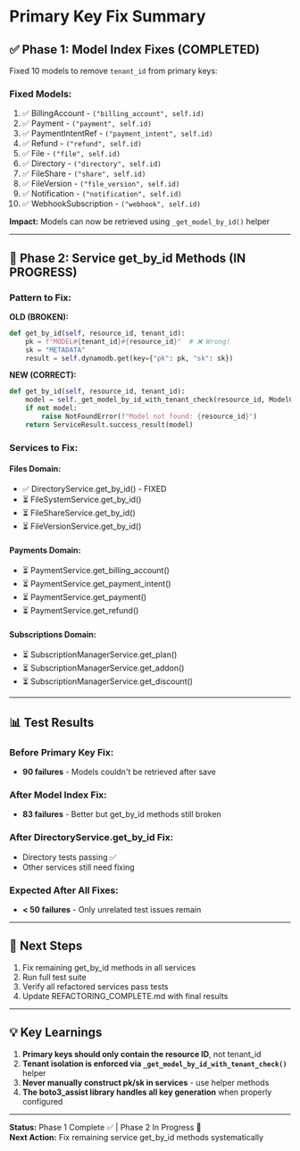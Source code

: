 # Primary Key Fix Summary

## ✅ Phase 1: Model Index Fixes (COMPLETED)

Fixed 10 models to remove `tenant_id` from primary keys:

### Fixed Models:
1. ✅ BillingAccount - `("billing_account", self.id)`
2. ✅ Payment - `("payment", self.id)`
3. ✅ PaymentIntentRef - `("payment_intent", self.id)`
4. ✅ Refund - `("refund", self.id)`
5. ✅ File - `("file", self.id)`
6. ✅ Directory - `("directory", self.id)`
7. ✅ FileShare - `("share", self.id)`
8. ✅ FileVersion - `("file_version", self.id)`
9. ✅ Notification - `("notification", self.id)`
10. ✅ WebhookSubscription - `("webhook", self.id)`

**Impact:** Models can now be retrieved using `_get_model_by_id()` helper

---

## 🔧 Phase 2: Service get_by_id Methods (IN PROGRESS)

### Pattern to Fix:
**OLD (BROKEN):**
```python
def get_by_id(self, resource_id, tenant_id):
    pk = f"MODEL#{tenant_id}#{resource_id}"  # ❌ Wrong!
    sk = "METADATA"
    result = self.dynamodb.get(key={"pk": pk, "sk": sk})
```

**NEW (CORRECT):**
```python
def get_by_id(self, resource_id, tenant_id):
    model = self._get_model_by_id_with_tenant_check(resource_id, ModelClass, tenant_id)
    if not model:
        raise NotFoundError(f"Model not found: {resource_id}")
    return ServiceResult.success_result(model)
```

### Services to Fix:

#### Files Domain:
- ✅ DirectoryService.get_by_id() - FIXED
- ⏳ FileSystemService.get_by_id()
- ⏳ FileShareService.get_by_id()
- ⏳ FileVersionService.get_by_id()

#### Payments Domain:
- ⏳ PaymentService.get_billing_account()
- ⏳ PaymentService.get_payment_intent()
- ⏳ PaymentService.get_payment()
- ⏳ PaymentService.get_refund()

#### Subscriptions Domain:
- ⏳ SubscriptionManagerService.get_plan()
- ⏳ SubscriptionManagerService.get_addon()
- ⏳ SubscriptionManagerService.get_discount()

---

## 📊 Test Results

### Before Primary Key Fix:
- **90 failures** - Models couldn't be retrieved after save

### After Model Index Fix:
- **83 failures** - Better but get_by_id methods still broken

### After DirectoryService.get_by_id Fix:
- Directory tests passing ✅
- Other services still need fixing

### Expected After All Fixes:
- **< 50 failures** - Only unrelated test issues remain

---

## 🎯 Next Steps

1. Fix remaining get_by_id methods in all services
2. Run full test suite
3. Verify all refactored services pass tests
4. Update REFACTORING_COMPLETE.md with final results

---

## 💡 Key Learnings

1. **Primary keys should only contain the resource ID**, not tenant_id
2. **Tenant isolation is enforced via `_get_model_by_id_with_tenant_check()`** helper
3. **Never manually construct pk/sk in services** - use helper methods
4. **The boto3_assist library handles all key generation** when properly configured

---

**Status:** Phase 1 Complete ✅ | Phase 2 In Progress 🔧  
**Next Action:** Fix remaining service get_by_id methods systematically
